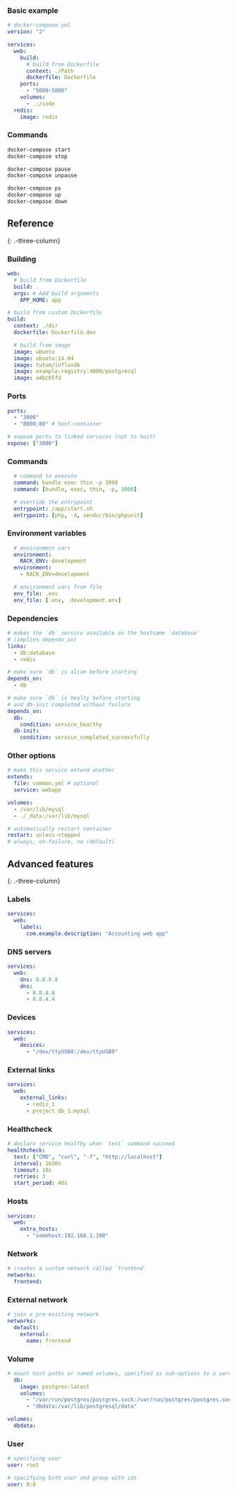 ### Basic example

```yaml
# docker-compose.yml
version: "2"

services:
  web:
    build:
      # build from Dockerfile
      context: ./Path
      dockerfile: Dockerfile
    ports:
      - "5000:5000"
    volumes:
      - .:/code
  redis:
    image: redis
```

### Commands

```sh
docker-compose start
docker-compose stop
```

```sh
docker-compose pause
docker-compose unpause
```

```sh
docker-compose ps
docker-compose up
docker-compose down
```

## Reference

{: .-three-column}

### Building

```yaml
web:
  # build from Dockerfile
  build: .
  args: # Add build arguments
    APP_HOME: app
```

```yaml
# build from custom Dockerfile
build:
  context: ./dir
  dockerfile: Dockerfile.dev
```

```yaml
  # build from image
  image: ubuntu
  image: ubuntu:14.04
  image: tutum/influxdb
  image: example-registry:4000/postgresql
  image: a4bc65fd
```

### Ports

```yaml
ports:
  - "3000"
  - "8000:80" # host:container
```

```yaml
# expose ports to linked services (not to host)
expose: ["3000"]
```

### Commands

```yaml
  # command to execute
  command: bundle exec thin -p 3000
  command: [bundle, exec, thin, -p, 3000]
```

```yaml
  # override the entrypoint
  entrypoint: /app/start.sh
  entrypoint: [php, -d, vendor/bin/phpunit]
```

### Environment variables

```yaml
  # environment vars
  environment:
    RACK_ENV: development
  environment:
    - RACK_ENV=development
```

```yaml
  # environment vars from file
  env_file: .env
  env_file: [.env, .development.env]
```

### Dependencies

```yaml
# makes the `db` service available as the hostname `database`
# (implies depends_on)
links:
  - db:database
  - redis
```

```yaml
# make sure `db` is alive before starting
depends_on:
  - db
```

```yaml
# make sure `db` is healty before starting
# and db-init completed without failure
depends_on:
  db:
    condition: service_healthy
  db-init:
    condition: service_completed_successfully
```

### Other options

```yaml
# make this service extend another
extends:
  file: common.yml # optional
  service: webapp
```

```yaml
volumes:
  - /var/lib/mysql
  - ./_data:/var/lib/mysql
```

```yaml
# automatically restart container
restart: unless-stopped
# always, on-failure, no (default)
```

## Advanced features

{: .-three-column}

### Labels

```yaml
services:
  web:
    labels:
      com.example.description: "Accounting web app"
```

### DNS servers

```yaml
services:
  web:
    dns: 8.8.8.8
    dns:
      - 8.8.8.8
      - 8.8.4.4
```

### Devices

```yaml
services:
  web:
    devices:
      - "/dev/ttyUSB0:/dev/ttyUSB0"
```

### External links

```yaml
services:
  web:
    external_links:
      - redis_1
      - project_db_1:mysql
```

### Healthcheck

```yaml
# declare service healthy when `test` command succeed
healthcheck:
  test: ["CMD", "curl", "-f", "http://localhost"]
  interval: 1m30s
  timeout: 10s
  retries: 3
  start_period: 40s
```

### Hosts

```yaml
services:
  web:
    extra_hosts:
      - "somehost:192.168.1.100"
```

### Network

```yaml
# creates a custom network called `frontend`
networks:
  frontend:
```

### External network

```yaml
# join a pre-existing network
networks:
  default:
    external:
      name: frontend
```

### Volume

```yaml
# mount host paths or named volumes, specified as sub-options to a service
  db:
    image: postgres:latest
    volumes:
      - "/var/run/postgres/postgres.sock:/var/run/postgres/postgres.sock"
      - "dbdata:/var/lib/postgresql/data"

volumes:
  dbdata:
```

### User

```yaml
# specifying user
user: root
```

```yaml
# specifying both user and group with ids
user: 0:0
```
